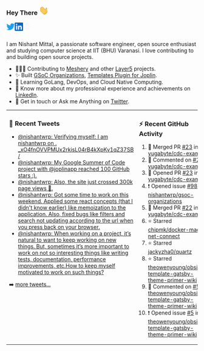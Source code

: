 ### Hey There <img src="./assets/wave.gif" width="25px">
<a href="http://urls.nishantwrp.com/github-to-twitter" target="_blank">
  <img align="left" alt="Nishant's Twitter" width="22px" src="./assets/twitter.svg" />
</a>
<a href="http://urls.nishantwrp.com/github-to-linkedin" target="_blank">
  <img align="left" alt="Nishant's LinkedIn" width="22px" src="./assets/linkedin.svg" />
</a>
<a href="http://urls.nishantwrp.com/github-to-site" target="_blank">
  <img align="left" alt="Nishant's Site" width="22px" src="./assets/globe.svg" />
</a>
<br /><br />

I am Nishant Mittal, a passionate software engineer, open source enthusiast and studying computer science at IIT (BHU) Varanasi. I love contributing to and building open source projects.

- 👨🏽‍💻 Contributing to [Meshery](https://meshery.io/) and other [Layer5](https://layer5.io/) projects.
- ✨ Built [GSoC Organizations](https://www.gsocorganizations.dev/), [Templates Plugin for Joplin](https://github.com/joplin/plugin-templates).
- 🌱 Learning GoLang, DevOps, and Cloud Native Computing.
- 🚀 Know more about my professional experience and achievements on [LinkedIn](http://urls.nishantwrp.com/github-to-linkedin).
- 💬 Get in touch or Ask me Anything on [Twitter](http://urls.nishantwrp.com/github-to-twitter).

<table><tr>
<td valign="top" width="50%">

### 📱 Recent Tweets
<!-- TWITTER:START -->
- [@nishantwrp: Verifying myself: I am nishantwrp on . _xO4fnOVVPMUx2rkisL04rB4kXpKv1qZ37SB /](https://rss.app/articles/cb4e791f6f6d729c074351566bd3a7c508111d6e1136a1e9c3ec930d979628d4f61eb1492ac7df6ef2a76a79de1c089063d268e1c71a7c1189)
- [@nishantwrp: My Google Summer of Code project with @joplinapp reached 100 GitHub stars :&rpar;.](https://rss.app/articles/cb4e791f6f6d729c074351566bd3a7c508111d6e1136a1e9c3ec930d979628d4f61eb1492ac7df6ef3aa6b7bd6120a9662dd69e3c4147d1c83)
- [@nishantwrp: Also, the site just crossed 300k page views 🎉.](https://rss.app/articles/cb4e791f6f6d729c074351566bd3a7c508111d6e1136a1e9c3ec930d979628d4f61eb1492ac7df6ef3a56275dd160e9360d661e8c51772108a)
- [@nishantwrp: Got some time to work on  this weekend. Applied some react concepts &lpar;that I didn&#39;t know earlier&rpar; like memoization to the application. Also, fixed bugs like filters and search not updating according to the url when you press back on your browser.](https://rss.app/articles/cb4e791f6f6d729c074351566bd3a7c508111d6e1136a1e9c3ec930d979628d4f61eb1492ac7df6ef3a56275dd150b9762d36ce8c2127d1483)
- [@nishantwrp: When working on a project, it’s natural to want to keep working on new things. But, sometimes it’s more important to work on not so interesting things like writing tests, documentation, performance improvements, etc.How to keep myself motivated to work on such things?](https://rss.app/articles/cb4e791f6f6d729c074351566bd3a7c508111d6e1136a1e9c3ec930d979628d4f61eb1492ac7df6ef3a56978dc1c079561dc6ae4ca147c1189)
<!-- TWITTER:END -->
➡️ [more tweets...](http://urls.nishantwrp.com/github-to-twitter)

</td>
<td valign="top" width="50%">

### ⚡ Recent GitHub Activity
<!--RECENT_ACTIVITY:start-->
1. 🎉 Merged PR [#23](https://github.com/yugabyte/cdc-examples/pull/23) in [yugabyte/cdc-examples](https://github.com/yugabyte/cdc-examples)<br>
2. 💬 Commented on [#23](https://github.com/yugabyte/cdc-examples/pull/23#discussion_r1130658062) in [yugabyte/cdc-examples](https://github.com/yugabyte/cdc-examples)<br>
3. 💪 Opened PR [#23](https://github.com/yugabyte/cdc-examples/pull/23) in [yugabyte/cdc-examples](https://github.com/yugabyte/cdc-examples)<br>
4. ❗️ Opened issue [#98](https://github.com/nishantwrp/gsoc-organizations/issues/98) in [nishantwrp/gsoc-organizations](https://github.com/nishantwrp/gsoc-organizations)<br>
5. 🎉 Merged PR [#22](https://github.com/yugabyte/cdc-examples/pull/22) in [yugabyte/cdc-examples](https://github.com/yugabyte/cdc-examples)<br>
6. ⭐ Starred [chipmk/docker-mac-net-connect](https://github.com/chipmk/docker-mac-net-connect)<br>
7. ⭐ Starred [jackyzha0/quartz](https://github.com/jackyzha0/quartz)<br>
8. ⭐ Starred [theowenyoung/obsidian-template-gatsby-theme-primer-wiki](https://github.com/theowenyoung/obsidian-template-gatsby-theme-primer-wiki)<br>
9. 💬 Commented on [#5](https://github.com/theowenyoung/obsidian-template-gatsby-theme-primer-wiki/issues/5#issuecomment-1454771121) in [theowenyoung/obsidian-template-gatsby-theme-primer-wiki](https://github.com/theowenyoung/obsidian-template-gatsby-theme-primer-wiki)<br>
10. ❗️ Opened issue [#5](https://github.com/theowenyoung/obsidian-template-gatsby-theme-primer-wiki/issues/5) in [theowenyoung/obsidian-template-gatsby-theme-primer-wiki](https://github.com/theowenyoung/obsidian-template-gatsby-theme-primer-wiki)<br>
<!--RECENT_ACTIVITY:end-->

</td>
</tr></table>

